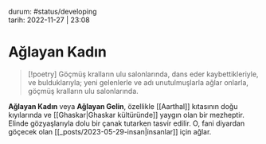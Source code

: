 durum: #status/developing   
tarih: 2022-11-27 | 23:08
# Ağlayan Kadın
>[!poetry]
> Göçmüş kralların ulu salonlarında,
> dans eder kaybettikleriyle,
> ve bulduklarıyla;
> yeni gelenlerle
> ve adı unutulmuşlarla
> ağlar onlarla,
> göçmüş kralların ulu salonlarında.

**Ağlayan Kadın** veya **Ağlayan Gelin**, özellikle [[Aarthal]] kıtasının doğu kıyılarında ve [[Ghaskar|Ghaskar kültüründe]] yaygın olan bir mezheptir. Elinde gözyaşlarıyla dolu bir çanak tutarken tasvir edilir. O, fani diyardan göçecek olan [[_posts/2023-05-29-insan|insanlar]] için ağlar.